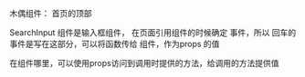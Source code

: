 木偶组件： 首页的顶部

SearchInput 组件是输入框组件， 在页面引用组件的时候确定 事件，所以 回车的事件是写在这部分，可以将函数传给
组件，作为props 的值

在组件哪里，可以使用props访问到调用时提供的方法，给调用的方法提供值